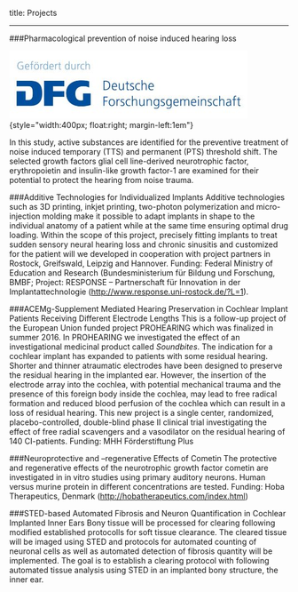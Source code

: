 title: Projects

- - - 
###Pharmacological prevention of noise induced hearing loss

![DFGlogo](DFGlogo.jpg){style="width:400px; float:right; margin-left:1em"}

In this study, active substances are identified for the preventive treatment of noise induced temporary (TTS) and permanent (PTS) threshold shift. The selected growth factors glial cell line-derived neurotrophic factor, erythropoietin and insulin-like growth factor-1 are examined for their potential to protect the hearing from noise trauma.

###Additive Technologies for Individualized Implants
Additive technologies such as 3D printing, inkjet printing, two-photon polymerization and micro-injection molding make it possible to adapt implants in shape to the individual anatomy of a patient while at the same time ensuring optimal drug loading. Within the scope of this project, precisely fitting implants to treat sudden sensory neural hearing loss and chronic sinusitis and customized for the patient will we developed in cooperation with project partners in Rostock, Greifswald, Leipzig and Hannover.
  Funding: Federal Ministry of Education and Research (Bundesministerium für Bildung und Forschung, BMBF; Project: RESPONSE – Partnerschaft für Innovation in der Implantattechnologie (http://www.response.uni-rostock.de/?L=1).


###ACEMg-Supplement Mediated Hearing Preservation in Cochlear Implant Patients Receiving Different Electrode Lengths
This is a follow-up project of the European Union funded project PROHEARING which was finalized in summer 2016. In PROHEARING we investigated the effect of an investigational medicinal product called _Soundbites_. The indication for a cochlear implant has expanded to patients with some residual hearing. Shorter and thinner atraumatic electrodes have been designed to preserve the residual hearing in the implanted ear. However, the insertion of the electrode array into the cochlea, with potential mechanical trauma and the presence of this foreign body inside the cochlea, may lead to free radical formation and reduced blood perfusion of the cochlea which can result in a loss of residual hearing. This new project is a single center, randomized, placebo-controlled, double-blind
phase II clinical trial investigating the effect of free radial scavengers and a vasodilator on the residual hearing of 140 CI-patients. 
Funding: MHH Förderstiftung Plus

###Neuroprotective and –regenerative Effects of Cometin 
The protective and regenerative effects of the neurotrophic growth factor cometin are investigated in in vitro studies using primary auditory neurons. Human versus murine protein in different concentrations are tested.
Funding: Hoba Therapeutics, Denmark (http://hobatherapeutics.com/index.html)

###STED-based Automated Fibrosis and Neuron Quantification in Cochlear Implanted Inner Ears
Bony tissue will be processed for clearing following modified established protocolls for soft tissue clearance. The cleared tissue will be imaged using STED and protocols for automated counting of neuronal cells as well as automated detection of fibrosis quantity will be implemented. The goal is to establish a clearing protocol with following automated tissue analysis using STED in an implanted bony structure, the inner ear.

